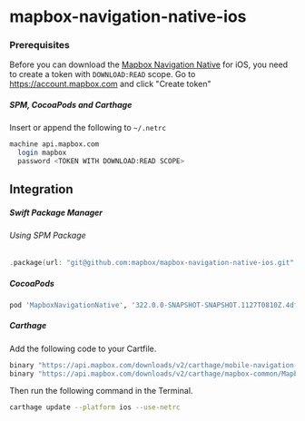 # mapbox-navigation-native-ios

### Prerequisites

Before you can download the [Mapbox Navigation Native](https://github.com/mapbox/mapbox-navigation-native) for iOS, you need to create a token with `DOWNLOAD:READ` scope.
Go to https://account.mapbox.com and click "Create token"

##### SPM, CocoaPods and Carthage
Insert or append the following to `~/.netrc`

```bash
machine api.mapbox.com
  login mapbox
  password <TOKEN WITH DOWNLOAD:READ SCOPE>
```

## Integration

##### Swift Package Manager

###### Using SPM Package

```swift
.package(url: "git@github.com:mapbox/mapbox-navigation-native-ios.git", from: "322.0.0-SNAPSHOT-SNAPSHOT.1127T0810Z.4dff271"),
```

##### CocoaPods

```ruby
pod 'MapboxNavigationNative', '322.0.0-SNAPSHOT-SNAPSHOT.1127T0810Z.4dff271'
```

##### Carthage

Add the following code to your Cartfile.

```bash
binary "https://api.mapbox.com/downloads/v2/carthage/mobile-navigation-native/MapboxNavigationNative.json" == 322.0.0-SNAPSHOT-SNAPSHOT.1127T0810Z.4dff271
binary "https://api.mapbox.com/downloads/v2/carthage/mapbox-common/MapboxCommon-ios.json" == 24.9.0-beta.1
```

Then run the following command in the Terminal.
```bash
carthage update --platform ios --use-netrc
```
